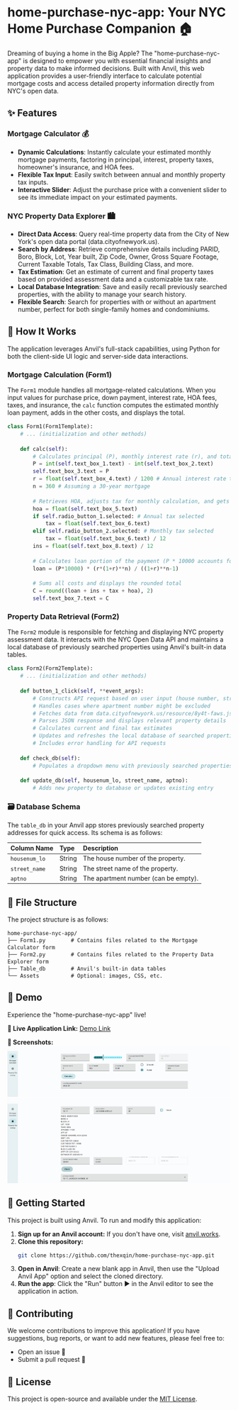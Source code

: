 # home-purchase-nyc-app: Your NYC Home Purchase Companion 🏠

Dreaming of buying a home in the Big Apple? The "home-purchase-nyc-app" is designed to empower you with essential financial insights and property data to make informed decisions. Built with Anvil, this web application provides a user-friendly interface to calculate potential mortgage costs and access detailed property information directly from NYC's open data.

## ✨ Features

### Mortgage Calculator 💰
* **Dynamic Calculations**: Instantly calculate your estimated monthly mortgage payments, factoring in principal, interest, property taxes, homeowner's insurance, and HOA fees.
* **Flexible Tax Input**: Easily switch between annual and monthly property tax inputs.
* **Interactive Slider**: Adjust the purchase price with a convenient slider to see its immediate impact on your estimated payments.

### NYC Property Data Explorer 🏙️
* **Direct Data Access**: Query real-time property data from the City of New York's open data portal (data.cityofnewyork.us).
* **Search by Address**: Retrieve comprehensive details including PARID, Boro, Block, Lot, Year built, Zip Code, Owner, Gross Square Footage, Current Taxable Totals, Tax Class, Building Class, and more.
* **Tax Estimation**: Get an estimate of current and final property taxes based on provided assessment data and a customizable tax rate.
* **Local Database Integration**: Save and easily recall previously searched properties, with the ability to manage your search history.
* **Flexible Search**: Search for properties with or without an apartment number, perfect for both single-family homes and condominiums.

## 🚀 How It Works

The application leverages Anvil's full-stack capabilities, using Python for both the client-side UI logic and server-side data interactions.

### Mortgage Calculation (Form1)
The `Form1` module handles all mortgage-related calculations. When you input values for purchase price, down payment, interest rate, HOA fees, taxes, and insurance, the `calc` function computes the estimated monthly loan payment, adds in the other costs, and displays the total.

```python
class Form1(Form1Template):
    # ... (initialization and other methods)

    def calc(self):
        # Calculates principal (P), monthly interest rate (r), and total months (n)
        P = int(self.text_box_1.text) - int(self.text_box_2.text)
        self.text_box_3.text = P
        r = float(self.text_box_4.text) / 1200 # Annual interest rate to monthly percentage
        n = 360 # Assuming a 30-year mortgage

        # Retrieves HOA, adjusts tax for monthly calculation, and gets insurance
        hoa = float(self.text_box_5.text)
        if self.radio_button_1.selected: # Annual tax selected
            tax = float(self.text_box_6.text)
        elif self.radio_button_2.selected: # Monthly tax selected
            tax = float(self.text_box_6.text) / 12
        ins = float(self.text_box_8.text) / 12

        # Calculates loan portion of the payment (P * 10000 accounts for price scaling)
        loan = (P*10000) * (r*(1+r)**n) / ((1+r)**n-1)

        # Sums all costs and displays the rounded total
        C = round((loan + ins + tax + hoa), 2)
        self.text_box_7.text = C
```

### Property Data Retrieval (Form2)
The `Form2` module is responsible for fetching and displaying NYC property assessment data. It interacts with the NYC Open Data API and maintains a local database of previously searched properties using Anvil's built-in data tables.

```python
class Form2(Form2Template):
    # ... (initialization and other methods)

    def button_1_click(self, **event_args):
        # Constructs API request based on user input (house number, street name, apartment number)
        # Handles cases where apartment number might be excluded
        # Fetches data from data.cityofnewyork.us/resource/8y4t-faws.json
        # Parses JSON response and displays relevant property details
        # Calculates current and final tax estimates
        # Updates and refreshes the local database of searched properties
        # Includes error handling for API requests

    def check_db(self):
        # Populates a dropdown menu with previously searched properties from 'app_tables.table_db'

    def update_db(self, housenum_lo, street_name, aptno):
        # Adds new property to database or updates existing entry
```

### 🗃️ Database Schema

The `table_db` in your Anvil app stores previously searched property addresses for quick access. Its schema is as follows:

| Column Name | Type   | Description                               |
| :---------- | :----- | :---------------------------------------- |
| `housenum_lo` | String | The house number of the property.           |
| `street_name` | String | The street name of the property.          |
| `aptno`       | String | The apartment number (can be empty).      |

## 📂 File Structure

The project structure is as follows:

```
home-purchase-nyc-app/
├── Form1.py        # Contains files related to the Mortgage Calculator form
├── Form2.py        # Contains files related to the Property Data Explorer form
├── Table_db        # Anvil's built-in data tables
└── Assets          # Optional: images, CSS, etc.
```

## 🚀 Demo

Experience the "home-purchase-nyc-app" live!

**🔗 Live Application Link:** [Demo Link](https://gorgeous-obedient-dirt.anvil.app/)

**📸 Screenshots:**
![Screenshot of the Home Purchase NYC App - Mortgage Calculator](screenshot1.png)
![Screenshot of the Home Purchase NYC App - Property Data Explorer](screenshot2.png)

## 🏁 Getting Started

This project is built using Anvil. To run and modify this application:

1.  **Sign up for an Anvil account:** If you don't have one, visit [anvil.works](https://anvil.works).
2.  **Clone this repository:**
    ```bash
    git clone https://github.com/thexqin/home-purchase-nyc-app.git
    ```
3.  **Open in Anvil**: Create a new blank app in Anvil, then use the "Upload Anvil App" option and select the cloned directory.
4.  **Run the app**: Click the "Run" button ▶️ in the Anvil editor to see the application in action.

## 🤝 Contributing

We welcome contributions to improve this application! If you have suggestions, bug reports, or want to add new features, please feel free to:

* Open an issue 🐛
* Submit a pull request 🚀

## 📜 License

This project is open-source and available under the [MIT License](LICENSE).
